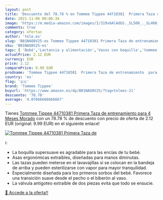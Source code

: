 ```yaml
---
layout: post
title: 'Descuento del 78.78 % en Tommee Tippee 44710381  Primera Taza de '
date: 2021-11-06 00:06:34
image: 'https://m.media-amazon.com/images/I/319x6AlAdbS._SL500_._SL400_.jpg'
comments: true
category: ofertas
author: 'tole.es'
slug: 'B01NAO8V25-es Tommee Tippee 44710381 Primera Taza de entrenamiento para...'
sku: 'B01NAO8V25-es'
tags: [ 'Bebé','Lactancia y alimentación','Vasos con boquilla','tommee','tommee tippee', ]
actualPrice: 2.12 EUR
currency: EUR
price: 2.12
comparePrice: 9.99 EUR
prodname: 'Tommee Tippee 44710381  Primera Taza de entrenamiento  para 4 Meses  Morado'
country: 'es'
flag: '🇪🇸'
brand: 'Tommee Tippee'
buyurl: 'https://www.amazon.es/dp/B01NAO8V25/?tag=tolees-21'
descuento: '78.78'
average: '4.07666666666667'
---
```


Tienes [Tommee Tippee 44710381  Primera Taza de entrenamiento  para 4 Meses  Morado](https://www.amazon.es/dp/B01NAO8V25/?tag=tolees-21) con un 78.78 % de descuento con precio de oferta de 2.12 EUR (original: 9.99 EUR) en el siguiente enlace!

[![Tommee Tippee 44710381  Primera Taza de ](https://m.media-amazon.com/images/I/319x6AlAdbS._SL500_._SL400_.jpg)](https://www.amazon.es/dp/B01NAO8V25/?tag=tolees-21)

ℹ️:

- La boquilla supersuave es agradable para las encías de tu bebé.
- Asas ergonómicas extraíbles, diseñadas para manos diminutas.
- Las tazas pueden meterse en el lavavajillas si se colocan en la bandeja de arriba y pueden esterilizarse con vapor para mayor tranquilidad.
- Especialmente diseñada para los primeros sorbos del bebé. Favorece una transición suave desde el pecho o el biberón al vaso.
- La válvula antigoteo extraíble de dos piezas evita que todo se ensucie.

[🛒 Accede a la oferta!!](https://www.amazon.es/dp/B01NAO8V25/?tag=tolees-21)
